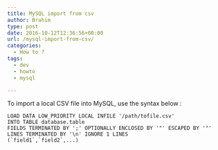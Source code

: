 ```yaml
---
title: MySQL import from csv
author: Brahim
type: post
date: 2016-10-12T12:36:56+00:00
url: /mysql-import-from-csv/
categories:
  - How to ?
tags:
  - dev
  - howto
  - mysql

---
```

To import a local CSV file into MySQL, use the syntax below :

    
    LOAD DATA LOW_PRIORITY LOCAL INFILE '/path/tofile.csv'
    INTO TABLE database.table
    FIELDS TERMINATED BY ';' OPTIONALLY ENCLOSED BY '"' ESCAPED BY '"' LINES TERMINATED BY '\n' IGNORE 1 LINES
    (`field1`,`field2`,...)